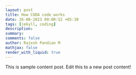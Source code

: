 ```yaml
---
layout: post
title: How CUDA code works
date: 26-08-2023 09:00:52 +05:30
tags: [jekyll, coding]
description:
summary:
comments: false
author: Rajesh Pandian M
mathjax: false
render_with_liquid: true
---
```


This is sample content post.
Edit this to a new post content!
